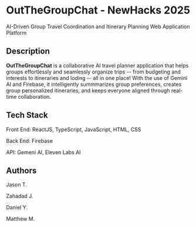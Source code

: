 # OutTheGroupChat - NewHacks 2025
AI-Driven Group Travel Coordination and Itinerary Planning Web Application Platform

## Description
**OutTheGroupChat** is a collaborative AI travel planner application that helps groups effortlessly and seamlessly organize trips -- from budgeting and interests to itineraries and loding -- all in one place! With the use of Gemini AI and Firebase, it intelligently summmarizes group preferences, creates group personalized itineraries, and keeps everyone aligned through real-time collaboration.

## Tech Stack
Front End: ReactJS, TypeScript, JavaScript, HTML, CSS

Back End: Firebase

API: Gemeni AI, Eleven Labs AI

## Authors
Jason T.

Zahadad J.

Daniel Y.

Matthew M.
